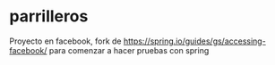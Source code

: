 parrilleros
===========

Proyecto en facebook, fork de https://spring.io/guides/gs/accessing-facebook/ para comenzar a hacer pruebas con spring

